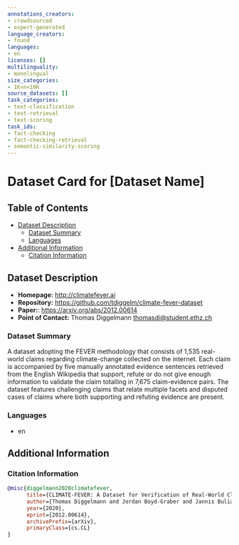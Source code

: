 ```yaml
---
annotations_creators:
- crowdsourced
- expert-generated
language_creators:
- found
languages:
- en
licenses: []
multilinguality:
- monolingual
size_categories:
- 1K<n<10K
source_datasets: []
task_categories:
- text-classification
- text-retrieval
- text-scoring
task_ids:
- fact-checking
- fact-checking-retrieval
- semantic-similarity-scoring
---
```


# Dataset Card for [Dataset Name]

## Table of Contents
- [Dataset Description](#dataset-description)
  - [Dataset Summary](#dataset-summary)
  - [Languages](#languages)
- [Additional Information](#additional-information)
  - [Citation Information](#citation-information)

## Dataset Description

- **Homepage:** <http://climatefever.ai>
- **Repository:** <https://github.com/tdiggelm/climate-fever-dataset>
- **Paper:**: <https://arxiv.org/abs/2012.00614>
- **Point of Contact:** Thomas Diggelmann <thomasdi@student.ethz.ch>

### Dataset Summary

A dataset adopting the FEVER methodology that consists of 1,535 real-world claims regarding climate-change collected on the internet. Each claim is accompanied by five manually annotated evidence sentences retrieved from the English Wikipedia that support, refute or do not give enough information to validate the claim totalling in 7,675 claim-evidence pairs. The dataset features challenging claims that relate multiple facets and disputed cases of claims where both supporting and refuting evidence are present.

### Languages

- en

## Additional Information

### Citation Information

```bibtex
@misc{diggelmann2020climatefever,
      title={CLIMATE-FEVER: A Dataset for Verification of Real-World Climate Claims},
      author={Thomas Diggelmann and Jordan Boyd-Graber and Jannis Bulian and Massimiliano Ciaramita and Markus Leippold},
      year={2020},
      eprint={2012.00614},
      archivePrefix={arXiv},
      primaryClass={cs.CL}
}
```

